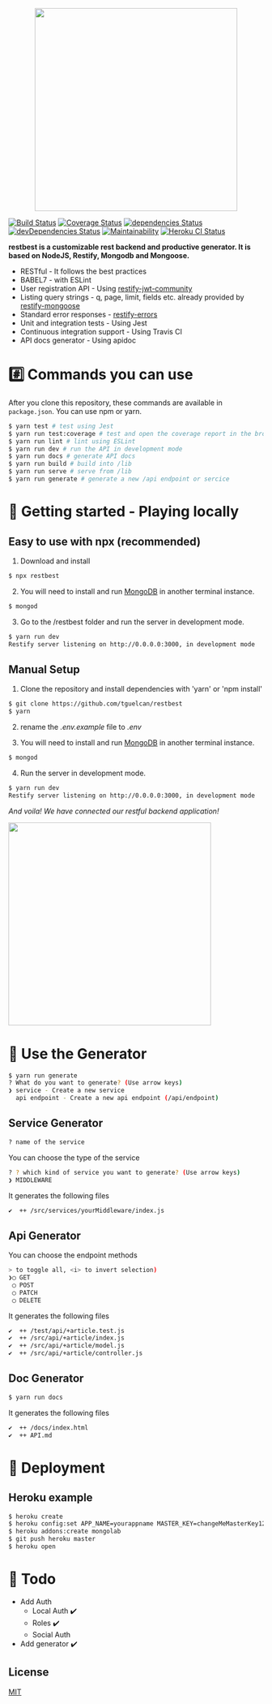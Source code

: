 <p align="center">
 <img src="https://raw.githubusercontent.com/tguelcan/restbest/master/logo.png" width="400">
</p>

[![Build Status](https://travis-ci.com/tguelcan/restbest.svg?branch=master)](https://travis-ci.com/tguelcan/restbest) 
[![Coverage Status](https://coveralls.io/repos/github/tguelcan/restbest/badge.svg?branch=master)](https://coveralls.io/github/tguelcan/restbest?branch=master) 
[![dependencies Status](https://david-dm.org/tguelcan/restbest/status.svg)](https://david-dm.org/tguelcan/restbest) 
[![devDependencies Status](https://david-dm.org/tguelcan/restbest/dev-status.svg)](https://david-dm.org/tguelcan/restbest?type=dev) 
[![Maintainability](https://api.codeclimate.com/v1/badges/5945843900d6de10a55c/maintainability)](https://codeclimate.com/github/tguelcan/restbest/maintainability)
[![Heroku CI Status](https://heroku-pass-ci.herokuapp.com/last.svg)](https://dashboard.heroku.com/pipelines/0e6548a4-79df-4655-b19a-724b3c009aa3/tests)

**restbest is a customizable rest backend and productive generator. It is based on NodeJS, Restify, Mongodb and Mongoose.**

- RESTful - It follows the best practices
- BABEL7 - with ESLint
- User registration API - Using [restify-jwt-community](https://github.com/frbuceta/restify-jwt-community)
- Listing query strings - q, page, limit, fields etc. already provided by [restify-mongoose](https://github.com/saintedlama/restify-mongoose)
- Standard error responses - [restify-errors](https://github.com/restify/errors)
- Unit and integration tests - Using Jest
- Continuous integration support - Using Travis CI
- API docs generator - Using apidoc


# #️⃣ Commands you can use

After you clone this repository, these commands are available in `package.json`.
You can use npm or yarn.

```bash
$ yarn test # test using Jest
$ yarn run test:coverage # test and open the coverage report in the browser
$ yarn run lint # lint using ESLint
$ yarn run dev # run the API in development mode
$ yarn run docs # generate API docs
$ yarn run build # build into /lib
$ yarn run serve # serve from /lib
$ yarn run generate # generate a new /api endpoint or sercice
```

# 🚀 Getting started - Playing locally
## Easy to use with npx (recommended)

1. Download and install
```bash
$ npx restbest
```

2. You will need to install and run [MongoDB](https://www.mongodb.com/) in another terminal instance.
```bash
$ mongod
```

3. Go to the /restbest folder and run the server in development mode.
```bash
$ yarn run dev
Restify server listening on http://0.0.0.0:3000, in development mode
```

## Manual Setup
1. Clone the repository and install dependencies with 'yarn' or 'npm install'
```bash
$ git clone https://github.com/tguelcan/restbest
$ yarn
```

2. rename the *.env.example* file to *.env*

3. You will need to install and run [MongoDB](https://www.mongodb.com/) in another terminal instance.
```bash
$ mongod
```

4. Run the server in development mode.
```bash
$ yarn run dev
Restify server listening on http://0.0.0.0:3000, in development mode
```

*And voila! We have connected our restful backend application!*

<img src="https://media.giphy.com/media/3o8dFn5CXJlCV9ZEsg/giphy-downsized.gif" width="400">

# 🤖 Use the Generator
```bash
$ yarn run generate
? What do you want to generate? (Use arrow keys)
❯ service - Create a new service
  api endpoint - Create a new api endpoint (/api/endpoint)
```

## Service Generator
```bash
? name of the service
```
You can choose the type of the service
```bash
? ? which kind of service you want to generate? (Use arrow keys)
❯ MIDDLEWARE
```
It generates the following files 
```bash
✔  ++ /src/services/yourMiddleware/index.js
```

## Api Generator
You can choose the endpoint methods
```bash
> to toggle all, <i> to invert selection)
❯◯ GET
 ◯ POST
 ◯ PATCH
 ◯ DELETE
```
It generates the following files 
```bash
✔  ++ /test/api/+article.test.js
✔  ++ /src/api/+article/index.js
✔  ++ /src/api/+article/model.js
✔  ++ /src/api/+article/controller.js
```

## Doc Generator

```bash
$ yarn run docs
```

It generates the following files 
```bash
✔  ++ /docs/index.html
✔  ++ API.md
```

# 🚀 Deployment

## Heroku example

```bash
$ heroku create
$ heroku config:set APP_NAME=yourappname MASTER_KEY=changeMeMasterKey123 JWT_SECRET=changeMe123
$ heroku addons:create mongolab
$ git push heroku master
$ heroku open
```

# 📝 Todo
- Add Auth
    - Local Auth ✔️
    - Roles ✔️
    - Social Auth 
- Add generator ✔️

## License

[MIT](https://opensource.org/licenses/MIT)
